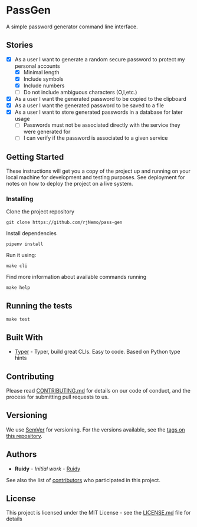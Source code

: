 # PassGen

A simple password generator command line interface.

## Stories

- [x] As a user I want to generate a random secure password to protect my personal accounts
  - [x] Minimal length
  - [x] Include symbols
  - [x] Include numbers
  - [ ] Do not include ambiguous characters (O,l,etc.)
  
- [x] As a user I want the generated password to be copied to the clipboard
- [x] As a user I want the generated password to be saved to a file
- [x] As a user I want to store generated passwords in a database for later usage
  - [ ] Passwords must not be associated directly with the service they were generated for
  - [ ] I can verify if the password is associated to a given service

## Getting Started

These instructions will get you a copy of the project up and running on your local machine for development and testing purposes. See deployment for notes on how to deploy the project on a live system.

### Installing

Clone the project repository

```shell
git clone https://github.com/rjNemo/pass-gen
```

Install dependencies

```shell
pipenv install
```

Run it using:

```shell
make cli
```

Find more information about available commands running

```shell
make help
```

## Running the tests

```shell
make test
```

## Built With

- [Typer](https://typer.tiangolo.com/) - Typer, build great CLIs. Easy to code. Based on Python type hints

## Contributing

Please read [CONTRIBUTING.md](CONTRIBUTING.md) for details on our code of conduct, and the process for submitting pull requests to us.

## Versioning

We use [SemVer](http://semver.org/) for versioning. For the versions available, see the [tags on this repository](https://github.com/rjNemo/pass-gen/tags).

## Authors

- **Ruidy** - _Initial work_ - [Ruidy](https://github.com/rjNemo)

See also the list of [contributors](https://github.com/rjNemo/pass-gen/contributors) who participated in this project.

## License

This project is licensed under the MIT License - see the [LICENSE.md](LICENSE.md) file for details
